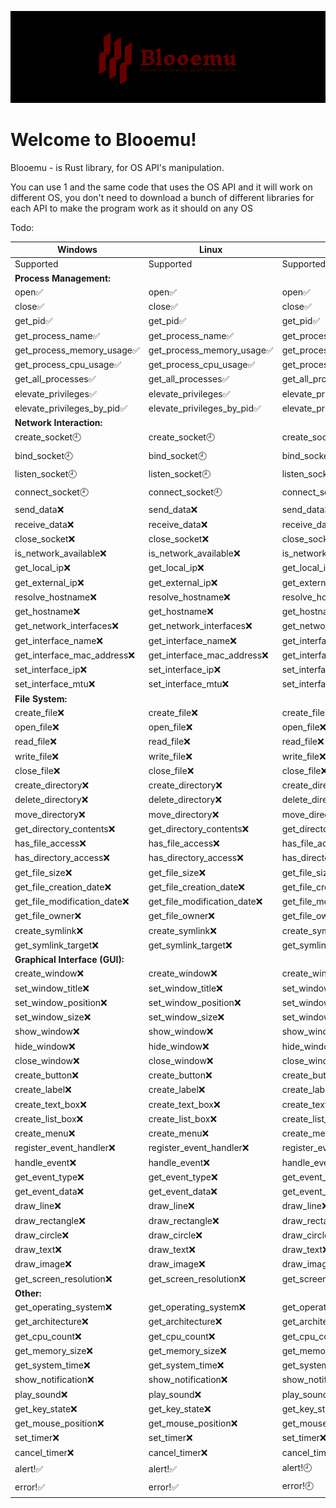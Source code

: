 ![](./blooemux.png)
# Welcome to Blooemu!
Blooemu - is Rust library, for OS API's manipulation. 

You can use 1 and the same code that uses the OS API and it will work on different OS, you don't need to download a bunch of different libraries for each API to make the program work as it should on any OS

Todo:

| Windows                        | Linux        | MacOS     |
|--------------------------------| -------------|-----------|
| Supported                      | Supported    | Supported |
| **Process Management:**        |
| open✅                          | open✅| open✅     |
| close✅                         | close✅| close✅     |
| get_pid✅                       | get_pid✅|get_pid✅|
| get_process_name✅              | get_process_name✅|get_process_name✅|
| get_process_memory_usage✅      | get_process_memory_usage✅| get_process_memory_usage✅|
| get_process_cpu_usage✅         | get_process_cpu_usage✅| get_process_cpu_usage✅|
| get_all_processes✅             | get_all_processes✅| get_all_processes✅|
| elevate_privileges✅            | elevate_privileges✅| elevate_privileges✅|
| elevate_privileges_by_pid✅     | elevate_privileges_by_pid✅| elevate_privileges_by_pid✅|
| **Network Interaction:**       |
| create_socket🕘                | create_socket🕘| create_socket🕘|
| bind_socket🕘                  | bind_socket🕘| bind_socket🕘|
| listen_socket🕘                | listen_socket🕘| listen_socket🕘|
| connect_socket🕘               | connect_socket🕘| connect_socket🕘|
| send_data❌                    | send_data❌| send_data❌|
| receive_data❌                 | receive_data❌| receive_data❌|
| close_socket❌                 | close_socket❌| close_socket❌|
| is_network_available❌         | is_network_available❌| is_network_available❌|
| get_local_ip❌                 | get_local_ip❌| get_local_ip❌|
| get_external_ip❌              | get_external_ip❌| get_external_ip❌|
| resolve_hostname❌             | resolve_hostname❌| resolve_hostname❌|
| get_hostname❌                 | get_hostname❌| get_hostname❌|
| get_network_interfaces❌       | get_network_interfaces❌| get_network_interfaces❌|
| get_interface_name❌           | get_interface_name❌| get_interface_name❌|
| get_interface_mac_address❌    | get_interface_mac_address❌| get_interface_mac_address❌|
| set_interface_ip❌             | set_interface_ip❌| set_interface_ip❌|
| set_interface_mtu❌            | set_interface_mtu❌| set_interface_mtu❌|
| **File System:**               |
| create_file❌                  | create_file❌| create_file❌|
| open_file❌                    | open_file❌| open_file❌|
| read_file❌                    | read_file❌| read_file❌|
| write_file❌                   | write_file❌| write_file❌|
| close_file❌                   | close_file❌| close_file❌
| create_directory❌             | create_directory❌| create_directory❌|
| delete_directory❌             | delete_directory❌|delete_directory❌|
| move_directory❌               | move_directory❌| move_directory❌|
| get_directory_contents❌       | get_directory_contents❌| get_directory_contents❌|
| has_file_access❌              | has_file_access❌| has_file_access❌|
| has_directory_access❌         | has_directory_access❌| has_directory_access❌|
| get_file_size❌                | get_file_size❌| get_file_size❌|
| get_file_creation_date❌       | get_file_creation_date❌| get_file_creation_date❌|
| get_file_modification_date❌   | get_file_modification_date❌| get_file_modification_date❌|
| get_file_owner❌               | get_file_owner❌| get_file_owner❌|
| create_symlink❌               | create_symlink❌| create_symlink❌|
| get_symlink_target❌           | get_symlink_target❌| get_symlink_target❌|
| **Graphical Interface (GUI):** |
| create_window❌                | create_window❌| create_window❌|
| set_window_title❌             | set_window_title❌| set_window_title❌|
| set_window_position❌          | set_window_position❌| set_window_position❌|
| set_window_size❌              | set_window_size❌| set_window_size❌|
| show_window❌                  | show_window❌| show_window❌|
| hide_window❌                  | hide_window❌| hide_window❌
| close_window❌                 | close_window❌| close_window❌|
| create_button❌                | create_button❌| create_button❌|
| create_label❌                 | create_label❌| create_label❌|
| create_text_box❌              | create_text_box❌| create_text_box❌|
| create_list_box❌              | create_list_box❌| create_list_box❌|
| create_menu❌                  | create_menu❌| create_menu❌|
| register_event_handler❌       | register_event_handler❌| register_event_handler❌|
| handle_event❌                 | handle_event❌|handle_event❌|
| get_event_type❌               | get_event_type❌| get_event_type❌|
| get_event_data❌               | get_event_data❌| get_event_data❌|
| draw_line❌                    | draw_line❌| draw_line❌|
| draw_rectangle❌               | draw_rectangle❌| draw_rectangle❌|
| draw_circle❌                  | draw_circle❌| draw_circle❌|
| draw_text❌                    | draw_text❌| draw_text❌|
| draw_image❌                   | draw_image❌| draw_image❌|
| get_screen_resolution❌        | get_screen_resolution❌| get_screen_resolution❌|
| **Other:**                     |
| get_operating_system❌         | get_operating_system❌| get_operating_system❌|
| get_architecture❌             | get_architecture❌| get_architecture❌|
| get_cpu_count❌                | get_cpu_count❌| get_cpu_count❌|
| get_memory_size❌              | get_memory_size❌| get_memory_size❌|
| get_system_time❌              | get_system_time❌| get_system_time❌|
| show_notification❌            | show_notification❌| show_notification❌|
| play_sound❌                   | play_sound❌| play_sound❌|
| get_key_state❌                | get_key_state❌| get_key_state❌
| get_mouse_position❌           | get_mouse_position❌| get_mouse_position❌|
| set_timer❌                    | set_timer❌| set_timer❌|
| cancel_timer❌                 | cancel_timer❌| cancel_timer❌|
| alert!✅                        |alert!✅|alert!🕘|
| error!✅                        |error!✅|error!🕘|
